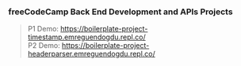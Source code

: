 ### freeCodeCamp Back End Development and APIs Projects

> P1 Demo: https://boilerplate-project-timestamp.emreguendogdu.repl.co/ <br />
> P2 Demo: https://boilerplate-project-headerparser.emreguendogdu.repl.co/ <br />
